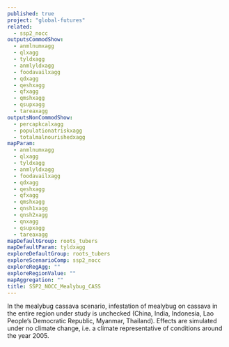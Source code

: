 ```yaml
---
published: true
project: "global-futures"
related: 
  - ssp2_nocc
outputsCommodShow: 
  - anmlnumxagg
  - qlxagg
  - tyldxagg
  - anmlyldxagg
  - foodavailxagg
  - qdxagg
  - qeshxagg
  - qfxagg
  - qmshxagg
  - qsupxagg
  - tareaxagg
outputsNonCommodShow: 
  - percapkcalxagg
  - populationatriskxagg
  - totalmalnourishedxagg
mapParam: 
  - anmlnumxagg
  - qlxagg
  - tyldxagg
  - anmlyldxagg
  - foodavailxagg
  - qdxagg
  - qeshxagg
  - qfxagg
  - qmshxagg
  - qnsh1xagg
  - qnsh2xagg
  - qnxagg
  - qsupxagg
  - tareaxagg
mapDefaultGroup: roots_tubers
mapDefaultParam: tyldxagg
exploreDefaultGroup: roots_tubers
exploreScenarioComp: ssp2_nocc
exploreRegAgg: ""
exploreRegionValue: ""
mapAggregation: ""
title: SSP2_NOCC_Mealybug_CASS
---
```


In the mealybug cassava scenario, infestation of mealybug on cassava in the entire region under study is unchecked (China, India, Indonesia, Lao People’s Democratic Republic, Myanmar, Thailand). Effects are simulated under no climate change, i.e. a climate representative of conditions around the year 2005.
